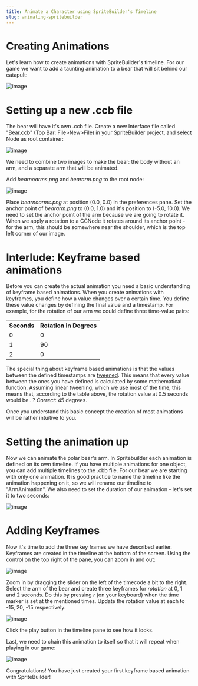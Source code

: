 ```yaml
---
title: Animate a Character using SpriteBuilder's Timeline
slug: animating-spritebuilder
---
```


# Creating Animations

Let's learn how to create animations with SpriteBuilder's timeline. For
our game we want to add a taunting animation to a bear that will sit
behind our catapult:

![image](https://s3.amazonaws.com/mgwu-misc/Spritebuilder+Tutorial/Spritebuilder_animating_preview.png)

Setting up a new .ccb file
==========================

The bear will have it's own .ccb file. Create a new Interface file
called "Bear.ccb" (Top Bar: File\>New\>File) in your SpriteBuilder
project, and select Node as root container:

![image](https://s3.amazonaws.com/mgwu-misc/Spritebuilder+Tutorial/Spritebuilder_BearCCB.png)

We need to combine two images to make the bear: the body without an arm,
and a separate arm that will be animated.

Add *bearnoarms.png* and *beararm.png* to the root node:

![image](https://s3.amazonaws.com/mgwu-misc/Spritebuilder+Tutorial/Spritebuilder_animated_bear.gif)

Place *bearnoarms.png* at position (0.0, 0.0) in the preferences pane.
Set the anchor point of *beararm.png* to (0.0, 1.0) and it's position to
(-5.0, 10.0). We need to set the anchor point of the arm because we are
going to rotate it. When we apply a rotation to a CCNode it rotates
around its anchor point - for the arm, this should be somewhere near the
shoulder, which is the top left corner of our image.

Interlude: Keyframe based animations
====================================

Before you can create the actual animation you need a basic
understanding of keyframe based animations. When you create animations
with keyframes, you define how a value changes over a certain time. You
define these value changes by defining the final value and a timestamp.
For example, for the rotation of our arm we could define three
time-value pairs:

<table>
  <tr>
    <th>Seconds</th>
    <th>Rotation in Degrees</th>
  </tr>
  <tr>
    <td>0</td>
    <td>0</td>
  </tr>
  <tr>
    <td>1</td>
    <td>90</td>
  </tr>
  <tr>
    <td>2</td>
    <td>0</td>
  </tr>
</table>

The special thing about keyframe based animations is that the values
between the defined timestamps are
[tweened](http://en.wikipedia.org/wiki/Inbetweening). This means that
every value between the ones you have defined is calculated by some
mathematical function. Assuming linear tweening, which we use most of
the time, this means that, according to the table above, the rotation
value at 0.5 seconds would be...? *Correct*: 45 degrees.

Once you understand this basic concept the creation of most animations
will be rather intuitive to you.


Setting the animation up
========================

Now we can animate the polar bear's arm. In Spritebuilder each animation
is defined on its own timeline. If you have multiple animations for one
object, you can add multiple timelines to the .cbb file. For our bear we
are starting with only one animation. It is good practice to name the
timeline like the animation happening on it, so we will rename our
timeline to "ArmAnimation". We also need to set the duration of our
animation - let's set it to two seconds:

![image](https://s3.amazonaws.com/mgwu-misc/Spritebuilder+Tutorial/SetTimelines.gif)


# Adding Keyframes

Now it's time to add the three key frames we have described earlier.
Keyframes are created in the timeline at the bottom of the screen. Using
the control on the top right of the pane, you can zoom in and out:

![image](https://s3.amazonaws.com/mgwu-misc/Spritebuilder+Tutorial/SpritebuilderAnimation_Zoom.png)

Zoom in by dragging the slider on the left of the timecode a bit to the
right. Select the arm of the bear and create three keyframes for
*rotation* at 0, 1 and 2 seconds. Do this by pressing *r* (on your
keyboard) when the time marker is set at the mentioned times. Update the
rotation value at each to -15, 20, -15 respectively:

![image](https://s3.amazonaws.com/mgwu-misc/Spritebuilder+Tutorial/Spritebuilder_SetKeyframes.gif)

Click the play button in the timeline pane to see how it looks.

Last, we need to chain this animation to itself so that it will repeat
when playing in our game:

![image](https://s3.amazonaws.com/mgwu-misc/Spritebuilder+Tutorial/Spritebuilder_ChainAnimations.png)

Congratulations! You have just created your first keyframe based
animation with SpriteBuilder!
